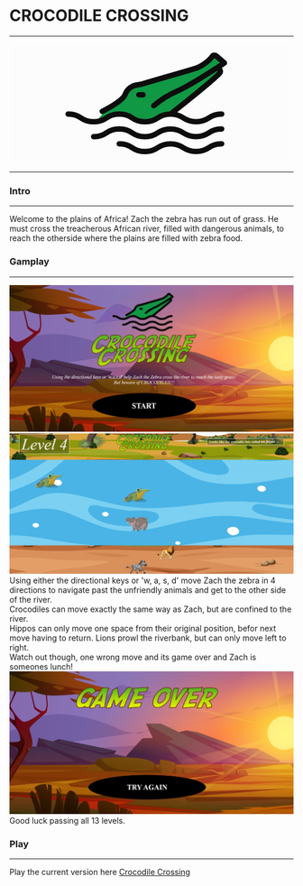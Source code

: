 # CROCODILE CROSSING
***
![Logo](./images/logo2.png)
***

### Intro
---
Welcome to the plains of Africa! Zach the zebra has run out of grass. He must cross the treacherous African river, filled with dangerous animals, to reach the otherside where the plains are filled with zebra food.  

### Gamplay
---
![Start Page](./images/startscreen.png)
![Level 4](./images/level4.png)
Using either the directional keys or 'w, a, s, d' move Zach the zebra in 4 directions to navigate past the unfriendly animals and get to the other side of the river.  
Crocodiles can move exactly the same way as Zach, but are confined to the river.  
Hippos can only move one space from their original position, befor next move having to return. 
Lions prowl the riverbank, but can only move left to right.  
Watch out though, one wrong move and its game over and Zach is someones lunch!
![GameOver](./images/gameoverpage.png)
Good luck passing all 13 levels. 

### Play
---
Play the current version here [Crocodile Crossing](https://matthamilton49.github.io/Crocodile-Crossing/)